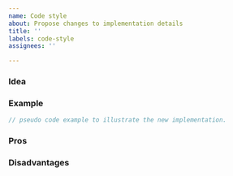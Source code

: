 ```yaml
---
name: Code style
about: Propose changes to implementation details
title: ''
labels: code-style
assignees: ''

---
```


### Idea
<!-- 
A (short) explanation in plain English.
-->

### Example

```rust
// pseudo code example to illustrate the new implementation.
```
### Pros

### Disadvantages

<!--
You can include todo items with
- [ ]
-->
